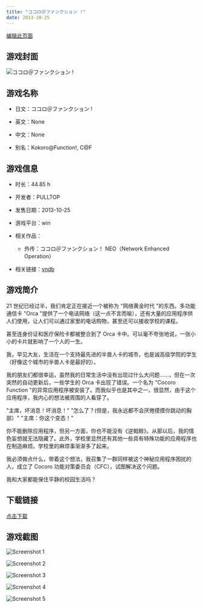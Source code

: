 ```yaml
---
title: "ココロ＠ファンクション !"
date: 2013-10-25
---
```

[编辑此页面](https://github.com/ACG-3/ADV3-source/blob/main/source/_posts/games/%E3%82%B3%E3%82%B3%E3%83%AD%EF%BC%A0%E3%83%95%E3%82%A1%E3%83%B3%E3%82%AF%E3%82%B7%E3%83%A7%E3%83%B3%20%21.md)

## 游戏封面

![ココロ＠ファンクション !](https%3A//pan.timero.xyz/onedrive/img_lib_001/%E3%82%B3%E3%82%B3%E3%83%AD%EF%BC%A0%E3%83%95%E3%82%A1%E3%83%B3%E3%82%AF%E3%82%B7%E3%83%A7%E3%83%B3%20%21_cover.avif)


## 游戏名称

- 日文：ココロ＠ファンクション !
- 英文：None
- 中文：None

- 别名：Kokoro@Function!, C@F


## 游戏信息

- 时长：44.85 h
- 开发者：PULLTOP
- 发售日期：2013-10-25
- 游戏平台：win
- 相关作品：
   - 外传：ココロ＠ファンクション！ NEO（Network Enhanced Operation）

- 相关链接：[vndb](https://vndb.org/v12561)


## 游戏简介

21 世纪已经过半，我们肯定正在接近一个被称为 "网络黄金时代 "的东西。多功能通信卡 "Orca "提供了一个电话网络（这一点不言而喻），还有大量的应用程序供人们使用，让人们可以通过家里的电话购物，甚至还可以接收学校的课程。

甚至连身份证和医疗保险卡都被整合到了 Orca 卡中。可以毫不夸张地说，一张小小的卡片就影响了一个人的一生。

我，早见大友，生活在一个支持最先进的半兽人卡的城市，也是诚高级学院的学生（好像这个城市的半兽人卡是最好的）。

我的朋友们都很幸运，虽然我的日常生活中没有出现过什么大问题......，但在一次突然的自动更新后，一些学生的 Orca 卡出现了错误。一个名为 "Cocoro Function "的异常应用程序被安装了。而我似乎也是其中之一，很显然，由于这个应用程序，我内心的想法被周围的人看穿了。

"主席，坏消息！坏消息！"
"怎么了？(但是，我永远都不会厌倦摸摸你跳动的胸部）"
"主席：你这个变态！"

你不能删除应用程序，但另一方面，你也不能没有《逆戟鲸》。从那以后，我的情色妄想就无法隐藏了。此外，学校里显然还有其他一些具有特殊功能的应用程序也在制造麻烦。学校里的麻烦事渐渐多了起来。

我必须做点什么，带着这个想法，我召集了一群同样被这个神秘应用程序困扰的人，成立了 Cocoro 功能对策委员会（CFC），试图解决这个问题。

我和大家都能保住平静的校园生活吗？




## 下载链接

[点击下载](https://pan.timero.xyz/onedrive/adv_lib_001/%E3%82%B3%E3%82%B3%E3%83%AD%EF%BC%A0%E3%83%95%E3%82%A1%E3%83%B3%E3%82%AF%E3%82%B7%E3%83%A7%E3%83%B3%20%21)


## 游戏截图


![Screenshot 1](https%3A//pan.timero.xyz/onedrive/img_lib_001/%E3%82%B3%E3%82%B3%E3%83%AD%EF%BC%A0%E3%83%95%E3%82%A1%E3%83%B3%E3%82%AF%E3%82%B7%E3%83%A7%E3%83%B3%20%21_Screenshot_1.avif)

![Screenshot 2](https%3A//pan.timero.xyz/onedrive/img_lib_001/%E3%82%B3%E3%82%B3%E3%83%AD%EF%BC%A0%E3%83%95%E3%82%A1%E3%83%B3%E3%82%AF%E3%82%B7%E3%83%A7%E3%83%B3%20%21_Screenshot_2.avif)

![Screenshot 3](https%3A//pan.timero.xyz/onedrive/img_lib_001/%E3%82%B3%E3%82%B3%E3%83%AD%EF%BC%A0%E3%83%95%E3%82%A1%E3%83%B3%E3%82%AF%E3%82%B7%E3%83%A7%E3%83%B3%20%21_Screenshot_3.avif)

![Screenshot 4](https%3A//pan.timero.xyz/onedrive/img_lib_001/%E3%82%B3%E3%82%B3%E3%83%AD%EF%BC%A0%E3%83%95%E3%82%A1%E3%83%B3%E3%82%AF%E3%82%B7%E3%83%A7%E3%83%B3%20%21_Screenshot_4.avif)

![Screenshot 5](https%3A//pan.timero.xyz/onedrive/img_lib_001/%E3%82%B3%E3%82%B3%E3%83%AD%EF%BC%A0%E3%83%95%E3%82%A1%E3%83%B3%E3%82%AF%E3%82%B7%E3%83%A7%E3%83%B3%20%21_Screenshot_5.avif)

